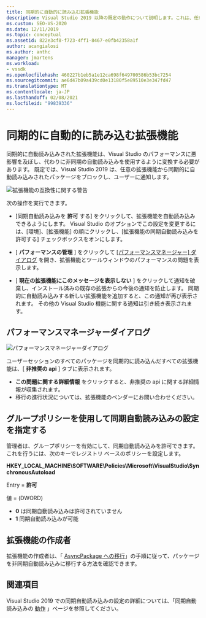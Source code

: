 ```yaml
---
title: 同期的に自動的に読み込む拡張機能
description: Visual Studio 2019 以降の既定の動作について説明します。これは、任意の拡張機能から同期的に自動読み込みされたパッケージをブロックします。
ms.custom: SEO-VS-2020
ms.date: 12/11/2019
ms.topic: conceptual
ms.assetid: 822e3cf8-f723-4ff1-8467-e0fb42358a1f
author: acangialosi
ms.author: anthc
manager: jmartens
ms.workload:
- vssdk
ms.openlocfilehash: 460227b1eb5a1e12ca698f649700586b53bc7254
ms.sourcegitcommit: ae6d47b09a439cd0e13180f5e89510e3e347fd47
ms.translationtype: MT
ms.contentlocale: ja-JP
ms.lasthandoff: 02/08/2021
ms.locfileid: "99839336"
---
```

# <a name="synchronously-autoloaded-extensions"></a>同期的に自動的に読み込む拡張機能

同期的に自動読み込みされた拡張機能は、Visual Studio のパフォーマンスに悪影響を及ぼし、代わりに非同期の自動読み込みを使用するように変換する必要があります。 既定では、Visual Studio 2019 は、任意の拡張機能から同期的に自動読み込みされたパッケージをブロックし、ユーザーに通知します。

![拡張機能の互換性に関する警告](media/extension-compatibility-warning-16-1.png.png)

次の操作を実行できます。

- [同期自動読み込みを **許可** する] をクリックして、拡張機能を自動読み込みできるようにします。 Visual Studio のオプションでこの設定を変更するには、[環境]、[拡張機能] の順にクリックし、[拡張機能の同期自動読み込みを許可する] チェックボックスをオンにします。 

- [ **パフォーマンスの管理** ] をクリックして [ [パフォーマンスマネージャー] ダイアログ](#performance-manager-dialog) を開き、拡張機能とツールウィンドウのパフォーマンスの問題を表示します。

- [ **現在の拡張機能にこのメッセージを表示しない** ] をクリックして通知を破棄し、インストール済みの既存の拡張からの今後の通知を防止します。 同期的に自動読み込みする新しい拡張機能を追加すると、この通知が再び表示されます。 その他の Visual Studio 機能に関する通知は引き続き表示されます。

## <a name="performance-manager-dialog"></a>パフォーマンスマネージャーダイアログ

![パフォーマンスマネージャーダイアログ](media/performance-manager.png)

ユーザーセッションのすべてのパッケージを同期的に読み込んだすべての拡張機能は、[ **非推奨の api** ] タブに表示されます。

* **この問題に関する詳細情報** をクリックすると、非推奨の api に関する詳細情報が収集されます。
* 移行の進行状況については、拡張機能のベンダーにお問い合わせください。

## <a name="specify-synchronous-autoload-settings-using-group-policy"></a>グループポリシーを使用して同期自動読み込みの設定を指定する

管理者は、グループポリシーを有効にして、同期自動読み込みを許可できます。 これを行うには、次のキーでレジストリ ベースのポリシーを設定します。

**HKEY_LOCAL_MACHINE\SOFTWARE\Policies\Microsoft\VisualStudio\SynchronousAutoload**

Entry = **許可**

値 = (DWORD)
* **0** は同期自動読み込みは許可されていません
* **1** 同期自動読み込みが可能

## <a name="extension-authors"></a>拡張機能の作成者
拡張機能の作成者は、「 [AsyncPackage への移行](https://github.com/Microsoft/VSSDK-Extensibility-Samples/tree/master/AsyncPackageMigration)」の手順に従って、パッケージを非同期自動読み込みに移行する方法を確認できます。

## <a name="see-also"></a>関連項目
Visual Studio 2019 での同期自動読み込みの設定の詳細については、「同期自動読み込みの [動作](https://devblogs.microsoft.com/visualstudio/updates-to-synchronous-autoload-of-extensions-in-visual-studio-2019/) 」ページを参照してください。
